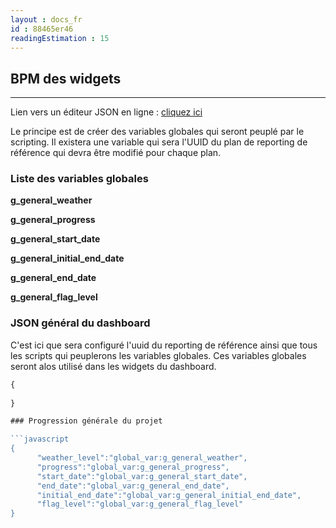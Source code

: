 ```yaml
---
layout : docs_fr
id : 88465er46
readingEstimation : 15
---
```


## BPM des widgets
------------------------

Lien vers un éditeur JSON en ligne : [cliquez ici](https://jsoneditoronline.org) 

Le principe est de créer des variables globales qui seront peuplé par le scripting. Il existera une variable qui sera l'UUID du plan de reporting de référence qui devra être modifié pour chaque plan.

### Liste des variables globales

**g_general_weather**

**g_general_progress**

**g_general_start_date**

**g_general_initial_end_date**

**g_general_end_date**

**g_general_flag_level**

### JSON général du dashboard

C'est ici que sera configuré l'uuid du reporting de référence ainsi que tous les scripts qui peuplerons les variables globales. Ces variables globales seront alos utilisé dans les widgets du dashboard.

```javascript
{ 
	
}

### Progression générale du projet

```javascript
{      
      "weather_level":"global_var:g_general_weather",
      "progress":"global_var:g_general_progress",
      "start_date":"global_var:g_general_start_date",
      "end_date":"global_var:g_general_end_date",
      "initial_end_date":"global_var:g_general_initial_end_date",
      "flag_level":"global_var:g_general_flag_level"
}
```



